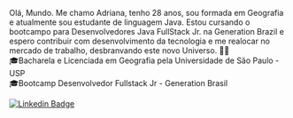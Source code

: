 Olá, Mundo. 
Me chamo Adriana, tenho 28 anos, sou formada em Geografia e atualmente sou estudante de linguagem Java.
Estou cursando o bootcampo para Desenvolvedores Java FullStack Jr. na Generation Brazil e espero contribuir com 
desenvolvimento da tecnologia e me realocar no mercado de trabalho, desbranvando este novo Universo. 👩‍🚀 
<br />
🎓Bacharela e Licenciada em Geografia pela Universidade de São Paulo - USP 
<br/>
🎓Bootcamp Desenvolvedor Fullstack Jr - Generation Brasil

[![Linkedin Badge](https://img.shields.io/badge/-LinkedIn-blue?style=flat-square&logo=Linkedin&logoColor=white&link=https://www.linkedin.com/in/carolinedasmerces/)](https://www.linkedin.com/in/adrianacirelli/)
<!--
**Adrici/Adrici** is a ✨ _special_ ✨ repository because its `README.md` (this file) appears on your GitHub profile.

Here are some ideas to get you started:

- 🔭 I’m currently working on ...
- 🌱 I’m currently learning ...
- 👯 I’m looking to collaborate on ...
- 🤔 I’m looking for help with ...
- 💬 Ask me about ...
- 📫 How to reach me: ...
- 😄 Pronouns: ...
- ⚡ Fun fact: ...
-->
